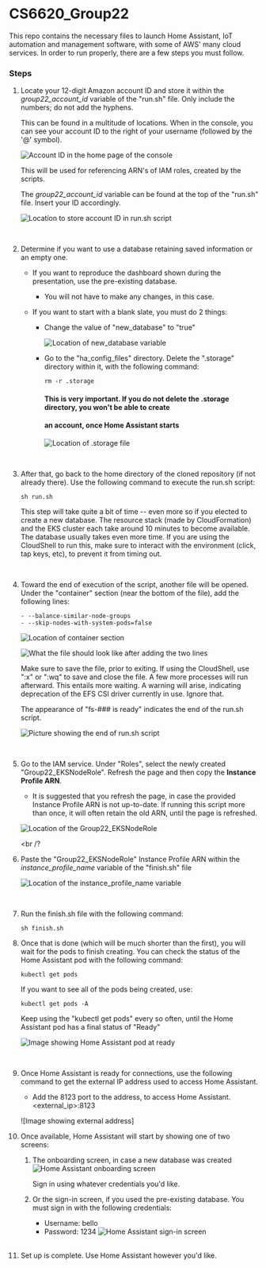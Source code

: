 # CS6620_Group22

This repo contains the necessary files to launch Home Assistant, IoT automation and management software,
with some of AWS' many cloud services. In order to run properly, there are a few steps you must follow.


### Steps
1. Locate your 12-digit Amazon account ID and store it within the *group22_account_id* variable of the "run.sh" file.
   Only include the numbers; do not add the hyphens.

    This can be found in a multitude of locations. When in the console, you can see your account ID to the right
    of your username (followed by the '@' symbol).
    
    ![Account ID in the home page of the console](https://i.imgur.com/WcPgIK2.jpg)
    
    This will be used for referencing ARN's of IAM roles, created by the scripts.
    
    The *group22_account_id* variable can be found at the top of the "run.sh" file. Insert your ID accordingly.
    
    ![Location to store account ID in run.sh script](https://i.imgur.com/bVoX6Yv.jpg)
    
    <br />
2. Determine if you want to use a database retaining saved information or an empty one.
   - If you want to reproduce the dashboard shown during the presentation, use the pre-existing database.
        - You will not have to make any changes, in this case.
        
   - If you want to start with a blank slate, you must do 2 things:
        - Change the value of "new_database" to "true"
         
           ![Location of new_database variable](https://i.imgur.com/q6nsYZE.jpg)
           
        - Go to the "ha_config_files" directory. Delete the ".storage" directory within it,
           with the following command:
           ```
           rm -r .storage
           ```
           
           #### This is very important. If you do not delete the .storage directory, you won't be able to create
           #### an account, once Home Assistant starts
           
           ![Location of .storage file](https://i.imgur.com/rCEAhaD.jpg)
           
           <br />
3. After that, go back to the home directory of the cloned repository (if not already there). Use the following command
   to execute the run.sh script:
   
   ```sh run.sh```
   
   This step will take quite a bit of time -- even more so if you elected to create a new database.
   The resource stack (made by CloudFormation) and the EKS cluster each take around 10 minutes to become available.
   The database usually takes even more time.
   If you are using the CloudShell to run this, make sure to interact with the environment (click, tap keys, etc),
   to prevent it from timing out.
   
   <br />
4. Toward the end of execution of the script, another file will be opened. Under the "container" section (near the
   bottom of the file), add the following lines:
   ```
   - --balance-similar-node-groups
   - --skip-nodes-with-system-pods=false
   ```
   
   ![Location of container section]()
   
   
   ![What the file should look like after adding the two lines]()
   
   Make sure to save the file, prior to exiting. If using the CloudShell, use ":x" or ":wq" to save and close the file.
   A few more processes will run afterward. This entails more waiting. A warning will arise, indicating deprecation
   of the EFS CSI driver currently in use. Ignore that.
   
   The appearance of "fs-### is ready" indicates the end of the run.sh script.
   
   ![Picture showing the end of run.sh script]()

    <br /> 
5. Go to the IAM service. Under "Roles", select the newly created "Group22_EKSNodeRole". Refresh the page and then copy
   the **Instance Profile ARN**.
   - It is suggested that you refresh the page, in case the provided Instance Profile ARN is not up-to-date. If running
     this script more than once, it will often retain the old ARN, until the page is refreshed.
     
    ![Location of the Group22_EKSNodeRole]()
    
    <br /?
6. Paste the "Group22_EKSNodeRole" Instance Profile ARN within the *instance_profile_name* variable of the "finish.sh" file

    ![Location of the instance_profile_name variable]()
    
    <br />
7. Run the finish.sh file with the following command:
   ```
   sh finish.sh
   ```
   
8. Once that is done (which will be much shorter than the first), you will wait for the pods to finish creating.
   You can check the status of the Home Assistant pod with the following command:
   ```
   kubectl get pods
   ```
   
   If you want to see all of the pods being created, use:
   ```
   kubectl get pods -A
   ```
   
   Keep using the "kubectl get pods" every so often, until the Home Assistant pod has a final status of "Ready"
   
   ![Image showing Home Assistant pod at ready]()
   
   <br />
9. Once Home Assistant is ready for connections, use the following command to get the external IP address
   used to access Home Assistant.
   - Add the 8123 port to the address, to access Home Assistant.
          <external_ip>:8123
   
   ![Image showing external address]
   
10. Once available, Home Assistant will start by showing one of two screens:
    1. The onboarding screen, in case a new database was created
       ![Home Assistant onboarding screen]()
       
       Sign in using whatever credentials you'd like.
       
    
    2. Or the sign-in screen, if you used the pre-existing database. You must sign in with the following credentials:
       - Username: bello
       - Password: 1234
       ![Home Assistant sign-in screen]()
       
       <br />
11. Set up is complete. Use Home Assistant however you'd like.
